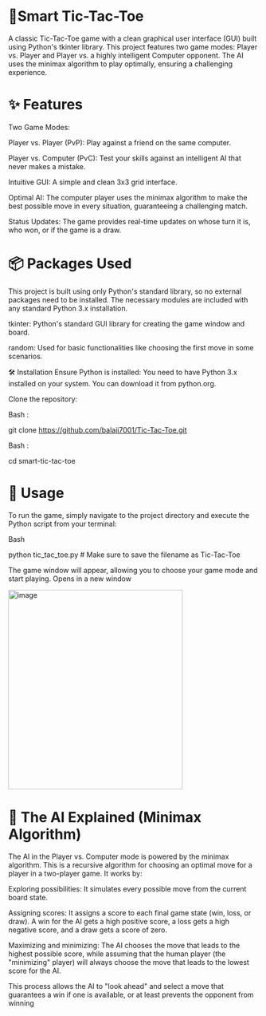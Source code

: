 # 🤖Smart Tic-Tac-Toe


A classic Tic-Tac-Toe game with a clean graphical user interface (GUI) built using Python's tkinter library. This project features two game modes: Player vs. Player and Player vs. a highly intelligent Computer opponent. The AI uses the minimax algorithm to play optimally, ensuring a challenging experience.

# ✨ Features

Two Game Modes:

Player vs. Player (PvP): Play against a friend on the same computer.

Player vs. Computer (PvC): Test your skills against an intelligent AI that never makes a mistake.

Intuitive GUI: A simple and clean 3x3 grid interface.

Optimal AI: The computer player uses the minimax algorithm to make the best possible move in every situation, guaranteeing a challenging match.

Status Updates: The game provides real-time updates on whose turn it is, who won, or if the game is a draw.

# 📦 Packages Used
This project is built using only Python's standard library, so no external packages need to be installed. The necessary modules are included with any standard Python 3.x installation.

tkinter: Python's standard GUI library for creating the game window and board.

random: Used for basic functionalities like choosing the first move in some scenarios.

🛠️ Installation
Ensure Python is installed: You need to have Python 3.x installed on your system. You can download it from python.org.

Clone the repository:

Bash :

git clone https://github.com/balaji7001/Tic-Tac-Toe.git

Bash :

cd smart-tic-tac-toe

# 🚀 Usage
To run the game, simply navigate to the project directory and execute the Python script from your terminal:

Bash

python tic_tac_toe.py  # Make sure to save the filename as Tic-Tac-Toe



The game window will appear, allowing you to choose your game mode and start playing.
Opens in a new window


<img width="350" height="400" alt="image" src="https://github.com/user-attachments/assets/eeab1cd2-cfc7-4386-a1bd-4963ba99a49e" />



# 🧠 The AI Explained (Minimax Algorithm)


The AI in the Player vs. Computer mode is powered by the minimax algorithm. This is a recursive algorithm for choosing an optimal move for a player in a two-player game. It works by:

Exploring possibilities: It simulates every possible move from the current board state.

Assigning scores: It assigns a score to each final game state (win, loss, or draw). A win for the AI gets a high positive score, a loss gets a high negative score, and a draw gets a score of zero.

Maximizing and minimizing: The AI chooses the move that leads to the highest possible score, while assuming that the human player (the "minimizing" player) will always choose the move that leads to the lowest score for the AI.

This process allows the AI to "look ahead" and select a move that guarantees a win if one is available, or at least prevents the opponent from winning

